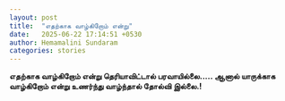 ```yaml
---
layout: post
title:  "எதற்காக வாழ்கிறோம் என்று"
date:   2025-06-22 17:14:51 +0530
author: Hemamalini Sundaram
categories: stories
---
```


**எதற்காக வாழ்கிறோம் என்று தெரியாவிட்டால் பரவாயில்லை\..... ஆனால் யாருக்காக
வாழ்கிறோம் என்று உணர்ந்து வாழ்ந்தால் தோல்வி இல்லை.!**
